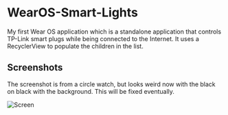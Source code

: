 # WearOS-Smart-Lights
My first Wear OS application which is a standalone application that controls TP-Link smart plugs while being connected to the Internet. It uses a RecyclerView to populate the children in the list.

## Screenshots
The screenshot is from a circle watch, but looks weird now with the black on black with the background. This will be fixed eventually.

![Screen](https://raw.githubusercontent.com/BenJeau/WearOS-Smart-Lights/master/screenshots/screen.png)